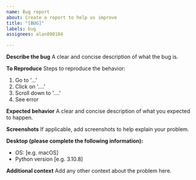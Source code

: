 ```yaml
---
name: Bug report
about: Create a report to help us improve
title: "[BUG]"
labels: bug
assignees: alan890104

---
```


**Describe the bug**
A clear and concise description of what the bug is.

**To Reproduce**
Steps to reproduce the behavior:
1. Go to '...'
2. Click on '....'
3. Scroll down to '....'
4. See error

**Expected behavior**
A clear and concise description of what you expected to happen.

**Screenshots**
If applicable, add screenshots to help explain your problem.

**Desktop (please complete the following information):**
 - OS: [e.g. macOS]
 - Python version [e.g. 3.10.8]

**Additional context**
Add any other context about the problem here.
